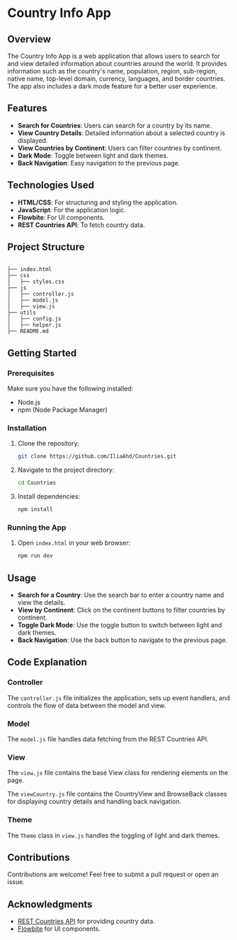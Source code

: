 # Country Info App

## Overview

The Country Info App is a web application that allows users to search for and view detailed information about countries around the world. It provides information such as the country's name, population, region, sub-region, native name, top-level domain, currency, languages, and border countries. The app also includes a dark mode feature for a better user experience.

## Features

- **Search for Countries**: Users can search for a country by its name.
- **View Country Details**: Detailed information about a selected country is displayed.
- **View Countries by Continent**: Users can filter countries by continent.
- **Dark Mode**: Toggle between light and dark themes.
- **Back Navigation**: Easy navigation to the previous page.

## Technologies Used

- **HTML/CSS**: For structuring and styling the application.
- **JavaScript**: For the application logic.
- **Flowbite**: For UI components.
- **REST Countries API**: To fetch country data.

## Project Structure

```plaintext

├── index.html
├── css
│   ├── styles.css
├── js
│   ├── controller.js
│   ├── model.js
│   ├── view.js
├── utils
│   ├── config.js
│   ├── helper.js
├── README.md
```

## Getting Started

### Prerequisites

Make sure you have the following installed:

- Node.js
- npm (Node Package Manager)

### Installation

1. Clone the repository:
   ```bash
   git clone https://github.com/IliaAhd/Countries.git
   ```

2. Navigate to the project directory:
   ```bash
   cd Countries
   ```

3. Install dependencies:
   ```bash
   npm install
   ```

### Running the App

1. Open `index.html` in your web browser:
   ```bash
   npm run dev
   ```

## Usage

- **Search for a Country**: Use the search bar to enter a country name and view the details.
- **View by Continent**: Click on the continent buttons to filter countries by continent.
- **Toggle Dark Mode**: Use the toggle button to switch between light and dark themes.
- **Back Navigation**: Use the back button to navigate to the previous page.

## Code Explanation

### Controller

The `controller.js` file initializes the application, sets up event handlers, and controls the flow of data between the model and view.

### Model

The `model.js` file handles data fetching from the REST Countries API.

### View

The `view.js` file contains the base View class for rendering elements on the page.

The `viewCountry.js` file contains the CountryView and BrowseBack classes for displaying country details and handling back navigation.

### Theme

The `Theme` class in `view.js` handles the toggling of light and dark themes.

## Contributions

Contributions are welcome! Feel free to submit a pull request or open an issue.


## Acknowledgments

- [REST Countries API](https://restcountries.com/) for providing country data.
- [Flowbite](https://flowbite.com/) for UI components.
